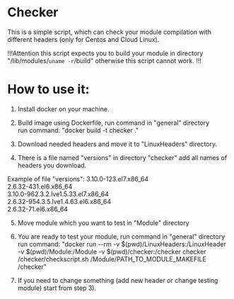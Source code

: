 # Checker
This is a simple script, which can check your module compilation with different headers (only for Centos and Cloud Linux).

!!!Attention this script expects you to build your module in directory "/lib/modules/`uname -r`/build" otherwise this script cannot work. !!!


# How to use it:
1) Install docker on your machine.
2) Build image using Dockerfile, run command in "general" directory \
run command: "docker build -t checker ."

3) Download needed headers and move it to "LinuxHeaders" directory.
4) There is a file named "versions" in directory "checker" add all names of headers you download.

Example of file "versions":
3.10.0-123.el7.x86_64 \
2.6.32-431.el6.x86_64 \
3.10.0-962.3.2.lve1.5.33.el7.x86_64 \
2.6.32-954.3.5.lve1.4.63.el6.x86_64 \
2.6.32-71.el6.x86_64

5) Move module which you want to test in "Module" directory


6) You are ready to test your module, run command in "general" directory \
run command: "docker run --rm -v $(pwd)/LinuxHeaders:/LinuxHeader -v $(pwd)/Module:/Module -v $(pwd)/checker:/checker checker /checker/checkscript.sh /Module/PATH_TO_MODULE_MAKEFILE /checker" 

7) If you need to change something (add new header or change testing module) start from step 3).
